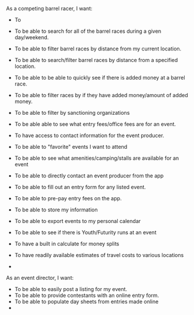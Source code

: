 As a competing barrel racer, I want:
  * To
  * To be able to search for all of the barrel races during a given day/weekend.
  * To be able to filter barrel races by distance from my current location.
  * To be able to search/filter barrel races by distance from a specified location.
  * To be able to be able to quickly see if there is added money at a barrel race.
  * To be able to filter races by if they have added money/amount of added money.
  * To be able to filter by sanctioning organizations
  * To be able able to see what entry fees/office fees are for an event.
  * To have access to contact information for the event producer.
  * To be able to "favorite" events I want to attend
  * To be able to see what amenities/camping/stalls are available for an event

  * To be able to directly contact an event producer from the app
  * To be able to fill out an entry form for any listed event.
  * To be able to pre-pay entry fees on the app.
  * To be able to store my information
  * To be able to export events to my personal calendar
  * To be able to see if there is Youth/Futurity runs at an event
  * To have a built in calculate for money splits
  * To have readily available estimates of travel costs to various locations
  *


As an event director, I want:
  * To be able to easily post a listing for my event.
  * To be able to provide contestants with an online entry form.
  * To be able to populate day sheets from entries made online
  *
